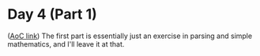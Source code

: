 # Day 4 (Part 1)
([AoC link](https://adventofcode.com/2023/day/4))
The first part is essentially just an exercise in parsing and simple mathematics, and I'll leave it at that.